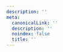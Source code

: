 ```yaml
---
description: ''
meta:
  canonicalLink: ''
  description: ''
  noindex: false
  title: ''
---
```


<!-- Use this to force Gatsby to correctly determine optional images/file schema -->
